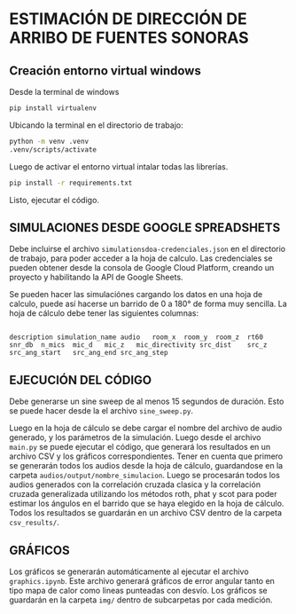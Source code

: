 # ESTIMACIÓN DE DIRECCIÓN DE ARRIBO DE FUENTES SONORAS

## Creación entorno virtual windows

Desde la terminal de windows

```bash
pip install virtualenv
```

Ubicando la terminal en el directorio de trabajo: 

```bash
python -m venv .venv
.venv/scripts/activate
```

Luego de activar el entorno virtual intalar todas las librerías. 

```bash
pip install -r requirements.txt
```

Listo, ejecutar el código. 

## SIMULACIONES DESDE GOOGLE SPREADSHETS

Debe incluirse el archivo `simulationsdoa-credenciales.json` en el directorio de trabajo, para poder acceder a la hoja de calculo. Las credenciales se pueden obtener desde la consola de Google Cloud Platform, creando un proyecto y habilitando la API de Google Sheets.

Se pueden hacer las simulaciónes cargando los datos en una hoja de calculo, puede así hacerse un barrido de 0 a 180° de forma muy sencilla. 
La hoja de cálculo debe tener las siguientes columnas:
```plaintext

description	simulation_name	audio	room_x	room_y	room_z	rt60	snr_db	n_mics	mic_d	mic_z	mic_directivity	src_dist	src_z	src_ang_start	src_ang_end	src_ang_step													

```

## EJECUCIÓN DEL CÓDIGO

Debe generarse un sine sweep de al menos 15 segundos de duración. Esto se puede hacer desde la el archivo `sine_sweep.py`.

Luego en la hoja de cálculo se debe cargar el nombre del archivo de audio generado, y los parámetros de la simulación. Luego desde el archivo `main.py` se puede ejecutar el código, que generará los resultados en un archivo CSV y los gráficos correspondientes. Tener en cuenta que primero se generarán todos los audios desde la hoja de cálculo, guardandose en la carpeta `audios/output/nombre_simulacion`. Luego se procesarán todos los audios generados con la correlación cruzada clasica y la correlación cruzada generalizada utilizando los métodos roth, phat y scot para poder estimar los ángulos en el barrido que se haya elegido en la hoja de cálculo. 
Todos los resultados se guardarán en un archivo CSV dentro de la carpeta `csv_results/`.

## GRÁFICOS
Los gráficos se generarán automáticamente al ejecutar el archivo `graphics.ipynb`. Este archivo generará gráficos de error angular tanto en tipo mapa de calor como lineas punteadas con desvío. Los gráficos se guardarán en la carpeta `img/` dentro de subcarpetas por cada medición.


